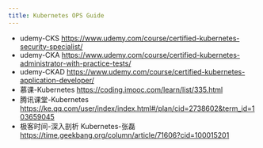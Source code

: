 ```yaml
---
title: Kubernetes OPS Guide
---
```

  - udemy-CKS   https://www.udemy.com/course/certified-kubernetes-security-specialist/
  - udemy-CKA   https://www.udemy.com/course/certified-kubernetes-administrator-with-practice-tests/
  - udemy-CKAD  https://www.udemy.com/course/certified-kubernetes-application-developer/
  - 慕课-Kubernetes https://coding.imooc.com/learn/list/335.html
  - 腾讯课堂-Kubernetes         https://ke.qq.com/user/index/index.html#/plan/cid=2738602&term_id=103659045
  - 极客时间-深入剖析 Kubernetes-张磊 https://time.geekbang.org/column/article/71606?cid=100015201